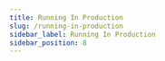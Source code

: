 ```yaml
---
title: Running In Production
slug: /running-in-production
sidebar_label: Running In Production
sidebar_position: 8
---
```

